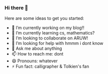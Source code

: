 ### Hi there 👋


Here are some ideas to get you started:

- 🔭 I’m currently working on my blog!!
- 🌱 I’m currently learning cs, mathematics?
- 👯 I’m looking to collaborate on ARUW!
- 🤔 I’m looking for help with hmmm i dont know
- 💬 Ask me about anything
- 📫 How to reach me: dont
- 😄 Pronouns: whatever
- ⚡ Fun fact: calligrapher & Tolkien's fan

<!--
**HippoScrewdriver/HippoScrewdriver** is a ✨ _special_ ✨ repository because its `README.md` (this file) appears on your GitHub profile.

Here are some ideas to get you started:

<p align="left"> <img src="https://komarev.com/ghpvc/?username=hipposcrewdriver&label=Profile%20views&color=0e75b6&style=flat" alt="hipposcrewdriver" /> </p>

- 🔭 I’m currently working on my blog!!
- 🌱 I’m currently learning cs, mathematics?
- 👯 I’m looking to collaborate on ARUW!
- 🤔 I’m looking for help with hmmm i dont know
- 💬 Ask me about anything
- 📫 How to reach me: dont
- 😄 Pronouns: whatever
- ⚡ Fun fact: calligrapher & Tolkien's fan
-->
